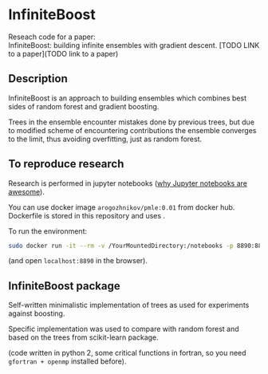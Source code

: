 # InfiniteBoost

Reseach code for a paper:  <br />
InfiniteBoost: building infinite ensembles with gradient descent.
[TODO LINK to a paper](TODO link to a paper)

## Description

InfiniteBoost is an approach to building ensembles which combines best sides of random forest and gradient boosting. 

Trees in the ensemble encounter mistakes done by previous trees, but due to modified scheme of encountering contributions
the ensemble converges to the limit, thus avoiding overfitting, just as random forest.

## To reproduce research

Research is performed in jupyter notebooks 
([why Jupyter notebooks are awesome](http://arogozhnikov.github.io/2016/09/10/jupyter-features.html)).

You can use docker image `arogozhnikov/pmle:0.01` from docker hub. 
Dockerfile is stored in this repository and uses .

To run the environment:
```bash
sudo docker run -it --rm -v /YourMountedDirectory:/notebooks -p 8890:8890 arogozhnikov/pmle:0.01
```
(and open `localhost:8890` in the browser).


## InfiniteBoost package

Self-written minimalistic implementation of trees as used for experiments against boosting.

Specific implementation was used to compare with random forest and based on the trees from scikit-learn package. 

(code written in python 2, some critical functions in fortran, so you need `gfortran + openmp` installed before).